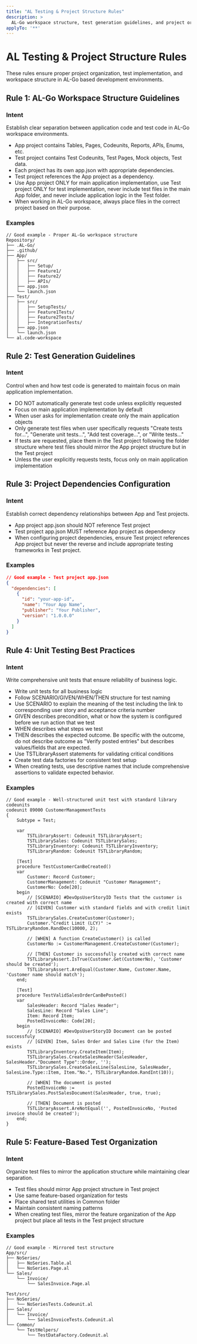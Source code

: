 ```yaml
---
title: "AL Testing & Project Structure Rules"
description: >
  AL-Go workspace structure, test generation guidelines, and project organization rules
applyTo: '**'
---
```


# AL Testing & Project Structure Rules

These rules ensure proper project organization, test implementation, and workspace structure in AL-Go based development environments.

## Rule 1: AL-Go Workspace Structure Guidelines

### Intent
Establish clear separation between application code and test code in AL-Go workspace environments. 

- App project contains Tables, Pages, Codeunits, Reports, APIs, Enums, etc. 
- Test project contains Test Codeunits, Test Pages, Mock objects, Test data. 
- Each project has its own app.json with appropriate dependencies. 
- Test project references the App project as a dependency. 
- Use App project ONLY for main application implementation, use Test project ONLY for test implementation, never include test files in the main App folder, and never include application logic in the Test folder. 
- When working in AL-Go workspace, always place files in the correct project based on their purpose.

### Examples

```
// Good example - Proper AL-Go workspace structure
Repository/
├── .AL-Go/
├── .github/
├── App/
│   ├── src/
│   │   ├── Setup/
│   │   ├── Feature1/
│   │   ├── Feature2/
│   │   ├── APIs/
│   ├── app.json
│   └── launch.json
├── Test/
│   ├── src/
│   │   ├── SetupTests/
│   │   ├── Feature1Tests/
│   │   ├── Feature2Tests/
│   │   ├── IntegrationTests/
│   ├── app.json
│   └── launch.json
└── al.code-workspace
```

## Rule 2: Test Generation Guidelines

### Intent
Control when and how test code is generated to maintain focus on main application implementation. 

- DO NOT automatically generate test code unless explicitly requested
- Focus on main application implementation by default
- When user asks for implementation create only the main application objects
- Only generate test files when user specifically requests "Create tests for...", "Generate unit tests...", "Add test coverage...", or "Write tests..."
- If tests are requested, place them in the Test project following the folder structure where test files should mirror the App project structure but in the Test project
- Unless the user explicitly requests tests, focus only on main application implementation

## Rule 3: Project Dependencies Configuration

### Intent
Establish correct dependency relationships between App and Test projects. 

- App project app.json should NOT reference Test project
- Test project app.json MUST reference App project as dependency
- When configuring project dependencies, ensure Test project references App project but never the reverse and include appropriate testing frameworks in Test project.

### Examples

```json
// Good example - Test project app.json
{
  "dependencies": [
    {
      "id": "your-app-id",
      "name": "Your App Name", 
      "publisher": "Your Publisher",
      "version": "1.0.0.0"
    }
  ]
}
```

## Rule 4: Unit Testing Best Practices

### Intent
Write comprehensive unit tests that ensure reliability of business logic. 

- Write unit tests for all business logic
- Follow SCENARIO/GIVEN/WHEN/THEN structure for test naming
- Use SCENARIO to explain the meaning of the test including the link to corresponding user story and acceptance criteria number
- GIVEN describes precondition, what or how the system is configured before we run action that we test
- WHEN describes what steps we test
- THEN describes the expected outcome. Be specific with the outcome, do not describe outcome as "Verify posted entries" but describes values/fields that are expected.
- Use TSTLibraryAssert statements for validating critical conditions
- Create test data factories for consistent test setup
- When creating tests, use descriptive names that include comprehensive assertions to validate expected behavior.

### Examples

```al
// Good example - Well-structured unit test with standard library codeunits
codeunit 89000 CustomerManagementTests
{
    Subtype = Test;
    
    var
        TSTLibraryAssert: Codeunit TSTLibraryAssert;
        TSTLibrarySales: Codeunit TSTLibrarySales;
        TSTLibraryInventory: Codeunit TSTLibraryInventory;
        TSTLibraryRandom: Codeunit TSTLibraryRandom;
    
    [Test]
    procedure TestCustomerCanBeCreated()
    var
        Customer: Record Customer;
        CustomerManagement: Codeunit "Customer Management";
        CustomerNo: Code[20];
    begin
        // [SCENARIO] #DevOpsUserStoryID Tests that the customer is created with correct name
        // [GIVEN] Customer with standard fields and with credit limit exists
        TSTLibrarySales.CreateCustomer(Customer);
        Customer."Credit Limit (LCY)" := TSTLibraryRandom.RandDec(10000, 2);
        
        // [WHEN] A function CreateCustomer() is called
        CustomerNo := CustomerManagement.CreateCustomer(Customer);
        
        // [THEN] Customer is successfully created with correct name
        TSTLibraryAssert.IsTrue(Customer.Get(CustomerNo), 'Customer should be created');
        TSTLibraryAssert.AreEqual(Customer.Name, Customer.Name, 'Customer name should match');
    end;
    
    [Test]
    procedure TestValidSalesOrderCanBePosted()
    var
        SalesHeader: Record "Sales Header";
        SalesLine: Record "Sales Line";
        Item: Record Item;
        PostedInvoiceNo: Code[20];
    begin
        // [SCENARIO] #DevOpsUserStoryID Document can be posted successfuly
        // [GIVEN] Item, Sales Order and Sales Line (for the Item) exists
        TSTLibraryInventory.CreateItem(Item);
        TSTLibrarySales.CreateSalesHeader(SalesHeader, SalesHeader."Document Type"::Order, '');
        TSTLibrarySales.CreateSalesLine(SalesLine, SalesHeader, SalesLine.Type::Item, Item."No.", TSTLibraryRandom.RandInt(10));
        
        // [WHEN] The document is posted
        PostedInvoiceNo := TSTLibrarySales.PostSalesDocument(SalesHeader, true, true);
        
        // [THEN] Document is posted
        TSTLibraryAssert.AreNotEqual('', PostedInvoiceNo, 'Posted invoice should be created');
    end;
}
```

## Rule 5: Feature-Based Test Organization

### Intent
Organize test files to mirror the application structure while maintaining clear separation. 

- Test files should mirror App project structure in Test project
- Use same feature-based organization for tests
- Place shared test utilities in Common folder
- Maintain consistent naming patterns
- When creating test files, mirror the feature organization of the App project but place all tests in the Test project structure

### Examples

```
// Good example - Mirrored test structure
App/src/
├── NoSeries/
│   ├── NoSeries.Table.al
│   └── NoSeries.Page.al
└── Sales/
    └── Invoice/
        └── SalesInvoice.Page.al

Test/src/
├── NoSeries/
│   └── NoSeriesTests.Codeunit.al
├── Sales/
│   └── Invoice/
│       └── SalesInvoiceTests.Codeunit.al
└── Common/
    └── TestHelpers/
        └── TestDataFactory.Codeunit.al
``` 